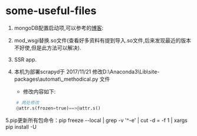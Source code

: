 # some-useful-files

1. mongoDB配置启动项,可以参考的[博客](https://www.cnblogs.com/lecaf/archive/2013/08/23/mongodb.html):

2. mod_wsgi替换.so文件(查看好多资料有提到导入.so文件,后来发现最近的版本不好使,但是此方法可以解决).

3. SSR app.

4. 本机为部署scrapyd于 2017/11/21 修改D:\Anaconda3\Lib\site-packages\automat\\_methodical.py 文件
      - 修改内容如下:
      
```python
    # 两处修改
    @attr.s(frozen=true)==>@attr.s()
```
5.pip更新所有包命令：pip freeze --local | grep -v '^\-e' | cut -d = -f 1  | xargs pip install -U
